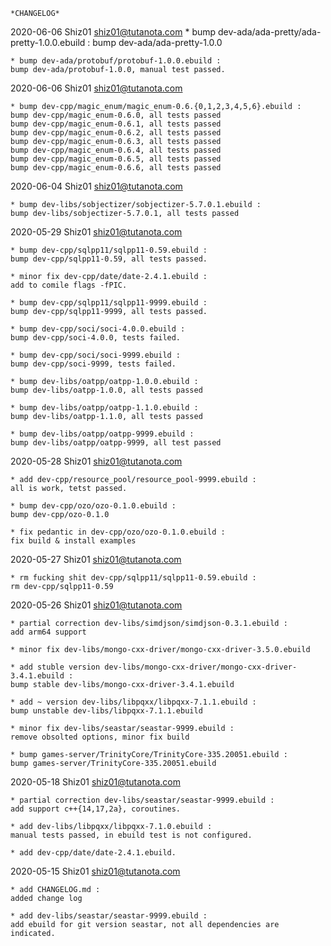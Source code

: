 	*CHANGELOG*

2020-06-06	Shiz01 <shiz01@tutanota.com>
	* bump dev-ada/ada-pretty/ada-pretty-1.0.0.ebuild :
	bump dev-ada/ada-pretty-1.0.0

	* bump dev-ada/protobuf/protobuf-1.0.0.ebuild :
	bump dev-ada/protobuf-1.0.0, manual test passed.

2020-06-06	Shiz01 <shiz01@tutanota.com>
	
	* bump dev-cpp/magic_enum/magic_enum-0.6.{0,1,2,3,4,5,6}.ebuild :
	bump dev-cpp/magic_enum-0.6.0, all tests passed
	bump dev-cpp/magic_enum-0.6.1, all tests passed
	bump dev-cpp/magic_enum-0.6.2, all tests passed
	bump dev-cpp/magic_enum-0.6.3, all tests passed
	bump dev-cpp/magic_enum-0.6.4, all tests passed
	bump dev-cpp/magic_enum-0.6.5, all tests passed
	bump dev-cpp/magic_enum-0.6.6, all tests passed

2020-06-04	Shiz01 <shiz01@tutanota.com>

	* bump dev-libs/sobjectizer/sobjectizer-5.7.0.1.ebuild :
	bump dev-libs/sobjectizer-5.7.0.1, all tests passed


2020-05-29	Shiz01 <shiz01@tutanota.com>

	* bump dev-cpp/sqlpp11/sqlpp11-0.59.ebuild :
	bump dev-cpp/sqlpp11-0.59, all tests passed.

	* minor fix dev-cpp/date/date-2.4.1.ebuild :
	add to comile flags -fPIC.

	* bump dev-cpp/sqlpp11/sqlpp11-9999.ebuild :
	bump dev-cpp/sqlpp11-9999, all tests passed.

	* bump dev-cpp/soci/soci-4.0.0.ebuild :
	bump dev-cpp/soci-4.0.0, tests failed.

	* bump dev-cpp/soci/soci-9999.ebuild :
	bump dev-cpp/soci-9999, tests failed.

	* bump dev-libs/oatpp/oatpp-1.0.0.ebuild :
	bump dev-libs/oatpp-1.0.0, all tests passed

	* bump dev-libs/oatpp/oatpp-1.1.0.ebuild :
	bump dev-libs/oatpp-1.1.0, all tests passed

	* bump dev-libs/oatpp/oatpp-9999.ebuild :
	bump dev-libs/oatpp/oatpp-9999, all test passed


2020-05-28	Shiz01	<shiz01@tutanota.com>

	* add dev-cpp/resource_pool/resource_pool-9999.ebuild : 
	all is work, tetst passed.

	* bump dev-cpp/ozo/ozo-0.1.0.ebuild :
	bump dev-cpp/ozo-0.1.0

	* fix pedantic in dev-cpp/ozo/ozo-0.1.0.ebuild :
	fix build & install examples

2020-05-27	Shiz01	<shiz01@tutanota.com>

	* rm fucking shit dev-cpp/sqlpp11/sqlpp11-0.59.ebuild :
	rm dev-cpp/sqlpp11-0.59

2020-05-26	Shiz01  <shiz01@tutanota.com>
	
	* partial correction dev-libs/simdjson/simdjson-0.3.1.ebuild :
	add arm64 support

	* minor fix dev-libs/mongo-cxx-driver/mongo-cxx-driver-3.5.0.ebuild 

	* add stuble version dev-libs/mongo-cxx-driver/mongo-cxx-driver-3.4.1.ebuild :
	bump stable dev-libs/mongo-cxx-driver-3.4.1.ebuild

	* add ~ version dev-libs/libpqxx/libpqxx-7.1.1.ebuild :
	bump unstable dev-libs/libpqxx-7.1.1.ebuild

	* minor fix dev-libs/seastar/seastar-9999.ebuild :
	remove obsolted options, minor fix build

	* bump games-server/TrinityCore/TrinityCore-335.20051.ebuild :
	bump games-server/TrinityCore-335.20051.ebuild

2020-05-18	Shiz01	<shiz01@tutanota.com>

	* partial correction dev-libs/seastar/seastar-9999.ebuild :
	add support c++{14,17,2a}, coroutines.

	* add dev-libs/libpqxx/libpqxx-7.1.0.ebuild :
	manual tests passed, in ebuild test is not configured.

	* add dev-cpp/date/date-2.4.1.ebuild.

2020-05-15	Shiz01	<shiz01@tutanota.com>
	
	* add CHANGELOG.md :
	added change log

	* add dev-libs/seastar/seastar-9999.ebuild :
	add ebuild for git version seastar, not all dependencies are indicated.

